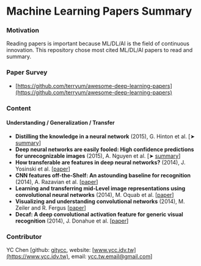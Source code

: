 # Machine Learning Papers Summary

### Motivation

Reading papers is important because ML/DL/AI is the field of continuous innovation. This repository chose most cited ML/DL/AI papers to read and summary.

### Paper Survey

* [https://github.com/terryum/awesome-deep-learning-papers](https://github.com/terryum/awesome-deep-learning-papers)

### Content

#### Understanding / Generalization / Transfer

* **Distilling the knowledge in a neural network** \(2015\), G. Hinton et al. \[➤ [s](understanding-generalization-transfer/distilling-the-knowledge-in-a-neural-network.md)[ummary](understanding-generalization-transfer/distilling-the-knowledge-in-a-neural-network.md)\]
* **Deep neural networks are easily fooled: High confidence predictions for unrecognizable images** \(2015\), A. Nguyen et al. \[➤ [summary](deep-neural-networks-are-easily-fooled-high-confidence-predictions-for-unrecognizable-images.md)\]
* **How transferable are features in deep neural networks?** \(2014\), J. Yosinski et al. \[[paper](http://papers.nips.cc/paper/5347-how-transferable-are-features-in-deep-neural-networks.pdf)\]
* **CNN features off-the-Shelf: An astounding baseline for recognition** \(2014\), A. Razavian et al. \[[paper](http://www.cv-foundation.org//openaccess/content_cvpr_workshops_2014/W15/papers/Razavian_CNN_Features_Off-the-Shelf_2014_CVPR_paper.pdf)\]
* **Learning and transferring mid-Level image representations using convolutional neural networks** \(2014\), M. Oquab et al. \[[paper](http://www.cv-foundation.org/openaccess/content_cvpr_2014/papers/Oquab_Learning_and_Transferring_2014_CVPR_paper.pdf)\]
* **Visualizing and understanding convolutional networks** \(2014\), M. Zeiler and R. Fergus \[[paper](http://arxiv.org/pdf/1311.2901)\]
* **Decaf: A deep convolutional activation feature for generic visual recognition** \(2014\), J. Donahue et al. \[[paper](http://arxiv.org/pdf/1310.1531)\]

### Contributor

YC Chen \[github: [gitycc](https://github.com/GitYCC), website: [www.ycc.idv.tw](https://www.ycc.idv.tw), email: [ycc.tw.email@gmail.com](mailto:%20ycc.tw.email@gmail.com)\]

